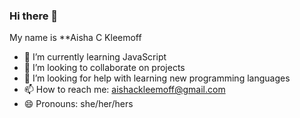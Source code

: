### Hi there 👋


My name is  **Aisha C Kleemoff 

- 🌱 I’m currently learning JavaScript
- 👯 I’m looking to collaborate on projects
- 🤔 I’m looking for help with learning new programming languages
- 📫 How to reach me: aishackleemoff@gmail.com
- 😄 Pronouns: she/her/hers

